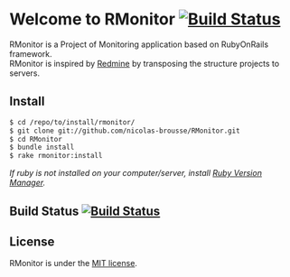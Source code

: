 # Welcome to RMonitor [![Build Status](https://secure.travis-ci.org/nicolas-brousse/RMonitor.png)](http://travis-ci.org/nicolas-brousse/RMonitor)

RMonitor is a Project of Monitoring application based on RubyOnRails framework.  
RMonitor is inspired by [Redmine](http://redmine.org) by transposing the structure projects to servers.

## Install

```bash
$ cd /repo/to/install/rmonitor/
$ git clone git://github.com/nicolas-brousse/RMonitor.git
$ cd RMonitor
$ bundle install
$ rake rmonitor:install
```

_If ruby is not installed on your computer/server, install [Ruby Version Manager](https://rvm.io/rvm/install/)._


## Build Status [![Build Status](https://secure.travis-ci.org/nicolas-brousse/RMonitor.png)](http://travis-ci.org/nicolas-brousse/RMonitor)

## License

RMonitor is under the [MIT license](http://www.opensource.org/licenses/MIT).
